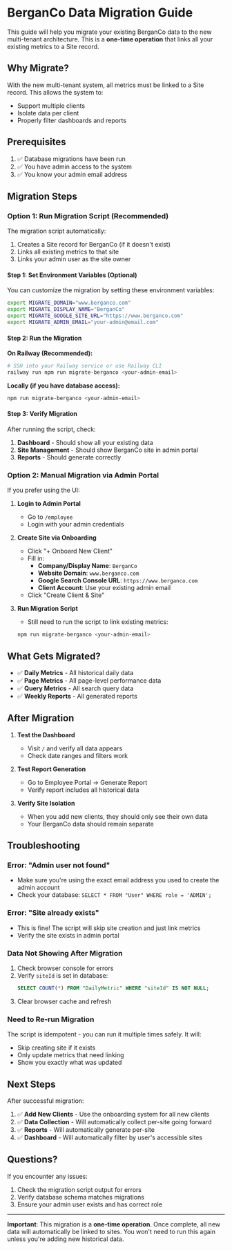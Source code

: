 # BerganCo Data Migration Guide

This guide will help you migrate your existing BerganCo data to the new multi-tenant architecture. This is a **one-time operation** that links all your existing metrics to a Site record.

## Why Migrate?

With the new multi-tenant system, all metrics must be linked to a Site record. This allows the system to:
- Support multiple clients
- Isolate data per client
- Properly filter dashboards and reports

## Prerequisites

1. ✅ Database migrations have been run
2. ✅ You have admin access to the system
3. ✅ You know your admin email address

## Migration Steps

### Option 1: Run Migration Script (Recommended)

The migration script automatically:
1. Creates a Site record for BerganCo (if it doesn't exist)
2. Links all existing metrics to that site
3. Links your admin user as the site owner

#### Step 1: Set Environment Variables (Optional)

You can customize the migration by setting these environment variables:

```bash
export MIGRATE_DOMAIN="www.berganco.com"
export MIGRATE_DISPLAY_NAME="BerganCo"
export MIGRATE_GOOGLE_SITE_URL="https://www.berganco.com"
export MIGRATE_ADMIN_EMAIL="your-admin@email.com"
```

#### Step 2: Run the Migration

**On Railway (Recommended):**
```bash
# SSH into your Railway service or use Railway CLI
railway run npm run migrate-berganco <your-admin-email>
```

**Locally (if you have database access):**
```bash
npm run migrate-berganco <your-admin-email>
```

#### Step 3: Verify Migration

After running the script, check:

1. **Dashboard** - Should show all your existing data
2. **Site Management** - Should show BerganCo site in admin portal
3. **Reports** - Should generate correctly

### Option 2: Manual Migration via Admin Portal

If you prefer using the UI:

1. **Login to Admin Portal**
   - Go to `/employee`
   - Login with your admin credentials

2. **Create Site via Onboarding**
   - Click "+ Onboard New Client"
   - Fill in:
     - **Company/Display Name**: `BerganCo`
     - **Website Domain**: `www.berganco.com`
     - **Google Search Console URL**: `https://www.berganco.com`
     - **Client Account**: Use your existing admin email
   - Click "Create Client & Site"

3. **Run Migration Script**
   - Still need to run the script to link existing metrics:
   ```bash
   npm run migrate-berganco <your-admin-email>
   ```

## What Gets Migrated?

- ✅ **Daily Metrics** - All historical daily data
- ✅ **Page Metrics** - All page-level performance data
- ✅ **Query Metrics** - All search query data
- ✅ **Weekly Reports** - All generated reports

## After Migration

1. **Test the Dashboard**
   - Visit `/` and verify all data appears
   - Check date ranges and filters work

2. **Test Report Generation**
   - Go to Employee Portal → Generate Report
   - Verify report includes all historical data

3. **Verify Site Isolation**
   - When you add new clients, they should only see their own data
   - Your BerganCo data should remain separate

## Troubleshooting

### Error: "Admin user not found"
- Make sure you're using the exact email address you used to create the admin account
- Check your database: `SELECT * FROM "User" WHERE role = 'ADMIN';`

### Error: "Site already exists"
- This is fine! The script will skip site creation and just link metrics
- Verify the site exists in admin portal

### Data Not Showing After Migration
1. Check browser console for errors
2. Verify `siteId` is set in database:
   ```sql
   SELECT COUNT(*) FROM "DailyMetric" WHERE "siteId" IS NOT NULL;
   ```
3. Clear browser cache and refresh

### Need to Re-run Migration
The script is idempotent - you can run it multiple times safely. It will:
- Skip creating site if it exists
- Only update metrics that need linking
- Show you exactly what was updated

## Next Steps

After successful migration:

1. ✅ **Add New Clients** - Use the onboarding system for all new clients
2. ✅ **Data Collection** - Will automatically collect per-site going forward
3. ✅ **Reports** - Will automatically generate per-site
4. ✅ **Dashboard** - Will automatically filter by user's accessible sites

## Questions?

If you encounter any issues:
1. Check the migration script output for errors
2. Verify database schema matches migrations
3. Ensure your admin user exists and has correct role

---

**Important**: This migration is a **one-time operation**. Once complete, all new data will automatically be linked to sites. You won't need to run this again unless you're adding new historical data.

